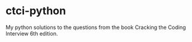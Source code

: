 # ctci-python

My python solutions to the questions from the book Cracking the Coding Interview 6th edition.
